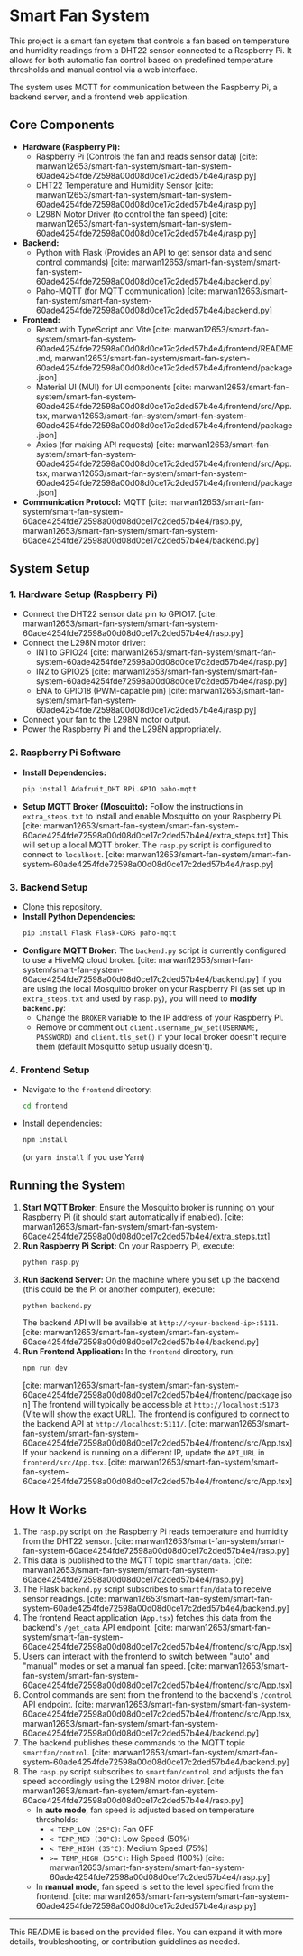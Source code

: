 # Smart Fan System

This project is a smart fan system that controls a fan based on temperature and humidity readings from a DHT22 sensor connected to a Raspberry Pi. It allows for both automatic fan control based on predefined temperature thresholds and manual control via a web interface.

The system uses MQTT for communication between the Raspberry Pi, a backend server, and a frontend web application.

## Core Components

* **Hardware (Raspberry Pi):**
    * Raspberry Pi (Controls the fan and reads sensor data) [cite: marwan12653/smart-fan-system/smart-fan-system-60ade4254fde72598a00d08d0ce17c2ded57b4e4/rasp.py]
    * DHT22 Temperature and Humidity Sensor [cite: marwan12653/smart-fan-system/smart-fan-system-60ade4254fde72598a00d08d0ce17c2ded57b4e4/rasp.py]
    * L298N Motor Driver (to control the fan speed) [cite: marwan12653/smart-fan-system/smart-fan-system-60ade4254fde72598a00d08d0ce17c2ded57b4e4/rasp.py]
* **Backend:**
    * Python with Flask (Provides an API to get sensor data and send control commands) [cite: marwan12653/smart-fan-system/smart-fan-system-60ade4254fde72598a00d08d0ce17c2ded57b4e4/backend.py]
    * Paho-MQTT (for MQTT communication) [cite: marwan12653/smart-fan-system/smart-fan-system-60ade4254fde72598a00d08d0ce17c2ded57b4e4/backend.py]
* **Frontend:**
    * React with TypeScript and Vite [cite: marwan12653/smart-fan-system/smart-fan-system-60ade4254fde72598a00d08d0ce17c2ded57b4e4/frontend/README.md, marwan12653/smart-fan-system/smart-fan-system-60ade4254fde72598a00d08d0ce17c2ded57b4e4/frontend/package.json]
    * Material UI (MUI) for UI components [cite: marwan12653/smart-fan-system/smart-fan-system-60ade4254fde72598a00d08d0ce17c2ded57b4e4/frontend/src/App.tsx, marwan12653/smart-fan-system/smart-fan-system-60ade4254fde72598a00d08d0ce17c2ded57b4e4/frontend/package.json]
    * Axios (for making API requests) [cite: marwan12653/smart-fan-system/smart-fan-system-60ade4254fde72598a00d08d0ce17c2ded57b4e4/frontend/src/App.tsx, marwan12653/smart-fan-system/smart-fan-system-60ade4254fde72598a00d08d0ce17c2ded57b4e4/frontend/package.json]
* **Communication Protocol:** MQTT [cite: marwan12653/smart-fan-system/smart-fan-system-60ade4254fde72598a00d08d0ce17c2ded57b4e4/rasp.py, marwan12653/smart-fan-system/smart-fan-system-60ade4254fde72598a00d08d0ce17c2ded57b4e4/backend.py]

## System Setup

### 1. Hardware Setup (Raspberry Pi)

* Connect the DHT22 sensor data pin to GPIO17. [cite: marwan12653/smart-fan-system/smart-fan-system-60ade4254fde72598a00d08d0ce17c2ded57b4e4/rasp.py]
* Connect the L298N motor driver:
    * IN1 to GPIO24 [cite: marwan12653/smart-fan-system/smart-fan-system-60ade4254fde72598a00d08d0ce17c2ded57b4e4/rasp.py]
    * IN2 to GPIO25 [cite: marwan12653/smart-fan-system/smart-fan-system-60ade4254fde72598a00d08d0ce17c2ded57b4e4/rasp.py]
    * ENA to GPIO18 (PWM-capable pin) [cite: marwan12653/smart-fan-system/smart-fan-system-60ade4254fde72598a00d08d0ce17c2ded57b4e4/rasp.py]
* Connect your fan to the L298N motor output.
* Power the Raspberry Pi and the L298N appropriately.

### 2. Raspberry Pi Software

* **Install Dependencies:**
    ```bash
    pip install Adafruit_DHT RPi.GPIO paho-mqtt
    ```
* **Setup MQTT Broker (Mosquitto):**
    Follow the instructions in `extra_steps.txt` to install and enable Mosquitto on your Raspberry Pi. [cite: marwan12653/smart-fan-system/smart-fan-system-60ade4254fde72598a00d08d0ce17c2ded57b4e4/extra_steps.txt] This will set up a local MQTT broker. The `rasp.py` script is configured to connect to `localhost`. [cite: marwan12653/smart-fan-system/smart-fan-system-60ade4254fde72598a00d08d0ce17c2ded57b4e4/rasp.py]

### 3. Backend Setup

* Clone this repository.
* **Install Python Dependencies:**
    ```bash
    pip install Flask Flask-CORS paho-mqtt
    ```
* **Configure MQTT Broker:**
    The `backend.py` script is currently configured to use a HiveMQ cloud broker. [cite: marwan12653/smart-fan-system/smart-fan-system-60ade4254fde72598a00d08d0ce17c2ded57b4e4/backend.py] If you are using the local Mosquitto broker on your Raspberry Pi (as set up in `extra_steps.txt` and used by `rasp.py`), you will need to **modify `backend.py`**:
    * Change the `BROKER` variable to the IP address of your Raspberry Pi.
    * Remove or comment out `client.username_pw_set(USERNAME, PASSWORD)` and `client.tls_set()` if your local broker doesn't require them (default Mosquitto setup usually doesn't).

### 4. Frontend Setup

* Navigate to the `frontend` directory:
    ```bash
    cd frontend
    ```
* Install dependencies:
    ```bash
    npm install
    ```
    (or `yarn install` if you use Yarn)

## Running the System

1.  **Start MQTT Broker:** Ensure the Mosquitto broker is running on your Raspberry Pi (it should start automatically if enabled). [cite: marwan12653/smart-fan-system/smart-fan-system-60ade4254fde72598a00d08d0ce17c2ded57b4e4/extra_steps.txt]
2.  **Run Raspberry Pi Script:**
    On your Raspberry Pi, execute:
    ```bash
    python rasp.py
    ```
3.  **Run Backend Server:**
    On the machine where you set up the backend (this could be the Pi or another computer), execute:
    ```bash
    python backend.py
    ```
    The backend API will be available at `http://<your-backend-ip>:5111`. [cite: marwan12653/smart-fan-system/smart-fan-system-60ade4254fde72598a00d08d0ce17c2ded57b4e4/backend.py]
4.  **Run Frontend Application:**
    In the `frontend` directory, run:
    ```bash
    npm run dev
    ```
    [cite: marwan12653/smart-fan-system/smart-fan-system-60ade4254fde72598a00d08d0ce17c2ded57b4e4/frontend/package.json]
    The frontend will typically be accessible at `http://localhost:5173` (Vite will show the exact URL). The frontend is configured to connect to the backend API at `http://localhost:5111/`. [cite: marwan12653/smart-fan-system/smart-fan-system-60ade4254fde72598a00d08d0ce17c2ded57b4e4/frontend/src/App.tsx] If your backend is running on a different IP, update the `API_URL` in `frontend/src/App.tsx`. [cite: marwan12653/smart-fan-system/smart-fan-system-60ade4254fde72598a00d08d0ce17c2ded57b4e4/frontend/src/App.tsx]

## How It Works

1.  The `rasp.py` script on the Raspberry Pi reads temperature and humidity from the DHT22 sensor. [cite: marwan12653/smart-fan-system/smart-fan-system-60ade4254fde72598a00d08d0ce17c2ded57b4e4/rasp.py]
2.  This data is published to the MQTT topic `smartfan/data`. [cite: marwan12653/smart-fan-system/smart-fan-system-60ade4254fde72598a00d08d0ce17c2ded57b4e4/rasp.py]
3.  The Flask `backend.py` script subscribes to `smartfan/data` to receive sensor readings. [cite: marwan12653/smart-fan-system/smart-fan-system-60ade4254fde72598a00d08d0ce17c2ded57b4e4/backend.py]
4.  The frontend React application (`App.tsx`) fetches this data from the backend's `/get_data` API endpoint. [cite: marwan12653/smart-fan-system/smart-fan-system-60ade4254fde72598a00d08d0ce17c2ded57b4e4/frontend/src/App.tsx]
5.  Users can interact with the frontend to switch between "auto" and "manual" modes or set a manual fan speed. [cite: marwan12653/smart-fan-system/smart-fan-system-60ade4254fde72598a00d08d0ce17c2ded57b4e4/frontend/src/App.tsx]
6.  Control commands are sent from the frontend to the backend's `/control` API endpoint. [cite: marwan12653/smart-fan-system/smart-fan-system-60ade4254fde72598a00d08d0ce17c2ded57b4e4/frontend/src/App.tsx, marwan12653/smart-fan-system/smart-fan-system-60ade4254fde72598a00d08d0ce17c2ded57b4e4/backend.py]
7.  The backend publishes these commands to the MQTT topic `smartfan/control`. [cite: marwan12653/smart-fan-system/smart-fan-system-60ade4254fde72598a00d08d0ce17c2ded57b4e4/backend.py]
8.  The `rasp.py` script subscribes to `smartfan/control` and adjusts the fan speed accordingly using the L298N motor driver. [cite: marwan12653/smart-fan-system/smart-fan-system-60ade4254fde72598a00d08d0ce17c2ded57b4e4/rasp.py]
    * In **auto mode**, fan speed is adjusted based on temperature thresholds:
        * `< TEMP_LOW (25°C)`: Fan OFF
        * `< TEMP_MED (30°C)`: Low Speed (50%)
        * `< TEMP_HIGH (35°C)`: Medium Speed (75%)
        * `>= TEMP_HIGH (35°C)`: High Speed (100%)
        [cite: marwan12653/smart-fan-system/smart-fan-system-60ade4254fde72598a00d08d0ce17c2ded57b4e4/rasp.py]
    * In **manual mode**, fan speed is set to the level specified from the frontend. [cite: marwan12653/smart-fan-system/smart-fan-system-60ade4254fde72598a00d08d0ce17c2ded57b4e4/rasp.py]

---

This README is based on the provided files. You can expand it with more details, troubleshooting, or contribution guidelines as needed.
